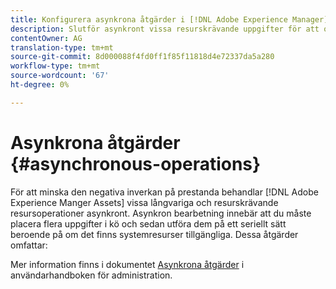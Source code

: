 ```yaml
---
title: Konfigurera asynkrona åtgärder i [!DNL Adobe Experience Manager].
description: Slutför asynkront vissa resurskrävande uppgifter för att optimera prestandan i [!DNL Experience Manager Assets].
contentOwner: AG
translation-type: tm+mt
source-git-commit: 8d000088f4fd0ff1f85f11818d4e72337da5a280
workflow-type: tm+mt
source-wordcount: '67'
ht-degree: 0%

---
```



# Asynkrona åtgärder {#asynchronous-operations}

För att minska den negativa inverkan på prestanda behandlar [!DNL Adobe Experience Manger Assets] vissa långvariga och resurskrävande resursoperationer asynkront. Asynkron bearbetning innebär att du måste placera flera uppgifter i kö och sedan utföra dem på ett seriellt sätt beroende på om det finns systemresurser tillgängliga. Dessa åtgärder omfattar:

Mer information finns i dokumentet [Asynkrona åtgärder](/help/sites-administering/asynchronous-jobs.md) i användarhandboken för administration.
